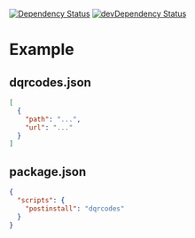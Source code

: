 [![Dependency Status](https://david-dm.org/dnode/dqrcodes.svg)](https://david-dm.org/dnode/dqrcodes)
[![devDependency Status](https://david-dm.org/dnode/dqrcodes/dev-status.svg)](https://david-dm.org/dnode/dqrcodes#info=devDependencies)

# Example
## dqrcodes.json
```json
[
  {
    "path": "...",
    "url": "..."
  }
]
```
## package.json
```json
{
  "scripts": {
    "postinstall": "dqrcodes"
  }
}
```
